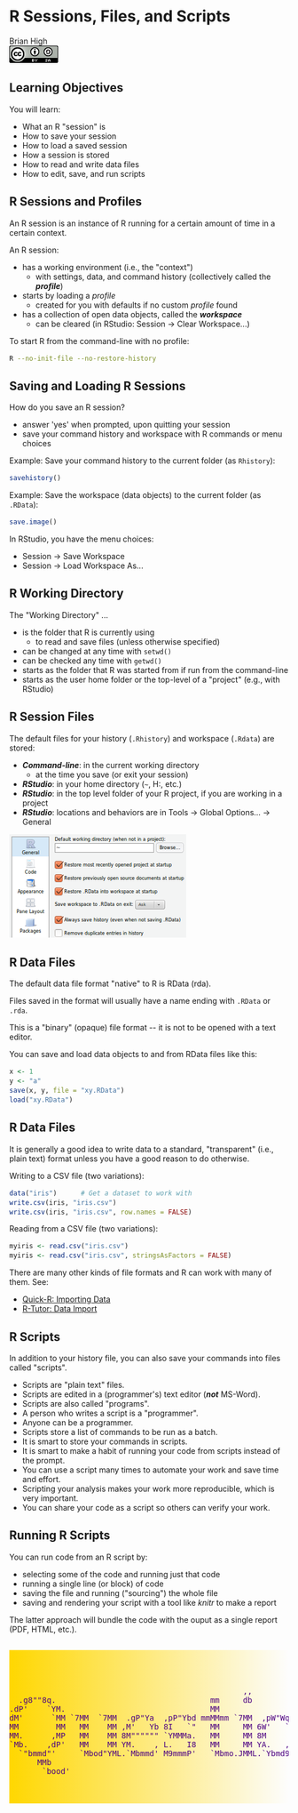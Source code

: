 # R Sessions, Files, and Scripts
Brian High  
![CC BY-SA 4.0](../images/cc_by-sa_4.png)  



## Learning Objectives

You will learn:

* What an R "session" is
* How to save your session
* How to load a saved session
* How a session is stored
* How to read and write data files
* How to edit, save, and run scripts


## R Sessions and Profiles

An R session is an instance of R running for a certain amount of time in a certain context.

An R session:
 
* has a working environment (i.e., the "context")
    - with settings, data, and command history (collectively called the **_profile_**)
* starts by loading a *profile*
    - created for you with defaults if no custom *profile* found
* has a collection of open data objects, called the **_workspace_**
    - can be cleared (in RStudio: Session -> Clear Workspace...)

To start R from the command-line with no profile: 


```bash
R --no-init-file --no-restore-history
```

## Saving and Loading R Sessions

How do you save an R session?

* answer 'yes' when prompted, upon quitting your session
* save your command history and workspace with R commands or menu choices

Example: Save your command history to the current folder (as `Rhistory`):


```r
savehistory()
```

Example: Save the workspace (data objects) to the current folder (as `.RData`):


```r
save.image()
```

In RStudio, you have the menu choices: 

* Session -> Save Workspace
* Session -> Load Workspace As...

## R Working Directory

The "Working Directory" ...

* is the folder that R is currently using
    -  to read and save files (unless otherwise specified)
* can be changed at any time with `setwd()`
* can be checked any time with `getwd()`
* starts as the folder that R was started from if run from the command-line
* starts as the user home folder or the top-level of a "project" (e.g., with RStudio)

## R Session Files

The default files for your history (`.Rhistory`) and workspace (`.Rdata`) are stored:

* **_Command-line_**: in the current working directory
    - at the time you save (or exit your session)
* **_RStudio_**: in your home directory (`~`, H:\, etc.)
* **_RStudio_**: in the top level folder of your R project, if you are working in a project
* **_RStudio_**: locations and behaviors are in Tools -> Global Options... -> General

![](images/environment.png)

## R Data Files

The default data file format "native" to R is RData (rda).

Files saved in the format will usually have a name ending with `.RData` or `.rda`.

This is a "binary" (opaque) file format -- it is not to be opened with a text editor.

You can save and load data objects to and from RData files like this:


```r
x <- 1
y <- "a"
save(x, y, file = "xy.RData")
load("xy.RData")
```

## R Data Files

It is generally a good idea to write data to a standard, "transparent" (i.e., plain text) format
unless you have a good reason to do otherwise.

Writing to a CSV file (two variations):


```r
data("iris")      # Get a dataset to work with
write.csv(iris, "iris.csv")
write.csv(iris, "iris.csv", row.names = FALSE)
```

Reading from a CSV file (two variations):


```r
myiris <- read.csv("iris.csv")
myiris <- read.csv("iris.csv", stringsAsFactors = FALSE)
```

There are many other kinds of file formats and R can work with many of them. See:

* [Quick-R: Importing Data](http://www.statmethods.net/input/importingdata.html)
* [R-Tutor: Data Import](http://www.r-tutor.com/r-introduction/data-frame/data-import)

## R Scripts

In addition to your history file, you can also save your commands into files called "scripts".

* Scripts are "plain text" files.
* Scripts are edited in a (programmer's) text editor (**_not_** MS-Word).
* Scripts are also called "programs".
* A person who writes a script is a "programmer".
* Anyone can be a programmer.
* Scripts store a list of commands to be run as a batch.
* It is smart to store your commands in scripts.
* It is smart to make a habit of running your code from scripts instead of the prompt.
* You can use a script many times to automate your work and save time and effort.
* Scripting your analysis makes your work more reproducible, which is very important.
* You can share your code as a script so others can verify your work.

## Running R Scripts

You can run code from an R script by:

* selecting some of the code and running just that code
* running a single line (or block) of code
* saving the file and running ("sourcing") the whole file
* saving and rendering your script with a tool like *knitr* to make a report

The latter approach will bundle the code with the ouput as a single report (PDF, HTML, etc.).

## 


<pre style="color: indigo; background: linear-gradient(to right, gold, rgba(255,0,0,0)); padding-top: 50px; padding-bottom: 50px;">
                                                                                        
                                                  ,,                                    
  .g8""8q.                                 mm     db                           ,M"""b.  
.dP'    `YM.                               MM                                  89'  `Mg 
dM'      `MM `7MM  `7MM  .gP"Ya  ,pP"Ybd mmMMmm `7MM  ,pW"Wq.`7MMpMMMb.  ,pP"Ybd    ,M9 
MM        MM   MM    MM ,M'   Yb 8I   `"   MM     MM 6W'   `Wb MM    MM  8I   `" mMMY'  
MM.      ,MP   MM    MM 8M"""""" `YMMMa.   MM     MM 8M     M8 MM    MM  `YMMMa. MM     
`Mb.    ,dP'   MM    MM YM.    , L.   I8   MM     MM YA.   ,A9 MM    MM  L.   I8 ,,     
  `"bmmd"'     `Mbod"YML.`Mbmmd' M9mmmP'   `Mbmo.JMML.`Ybmd9'.JMML  JMML.M9mmmP' db     
      MMb                                                                               
       `bood'
</pre>
<!-- http://patorjk.com/software/taag/#p=display&f=Georgia11&t=Questions%3F%0A -->
